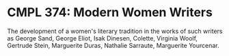 # CMPL 374: Modern Women Writers

The development of a women's literary tradition in the works of such writers as George Sand, George Eliot, Isak Dinesen, Colette, Virginia Woolf, Gertrude Stein, Marguerite Duras, Nathalie Sarraute, Marguerite Yourcenar.